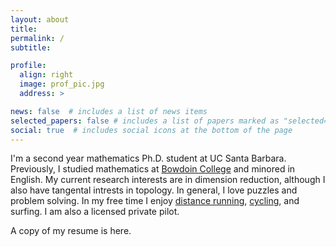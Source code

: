 ```yaml
---
layout: about
title: 
permalink: /
subtitle: 

profile:
  align: right
  image: prof_pic.jpg
  address: >

news: false  # includes a list of news items
selected_papers: false # includes a list of papers marked as "selected={true}"
social: true  # includes social icons at the bottom of the page
---
```


I'm a second year mathematics Ph.D. student at UC Santa Barbara.  Previously, I studied mathematics at [Bowdoin College](https://en.wikipedia.org/wiki/Bowdoin_College) and minored in English.  My current research interests are in dimension reduction, although I also have tangental intrests in topology.  In general, I love puzzles and problem solving.  In my free time I enjoy [distance running](https://www.strava.com/athletes/68004667), [cycling](https://www.strava.com/athletes/68004667), and surfing.  I am also a licensed private pilot.  

A copy of my resume is here.
